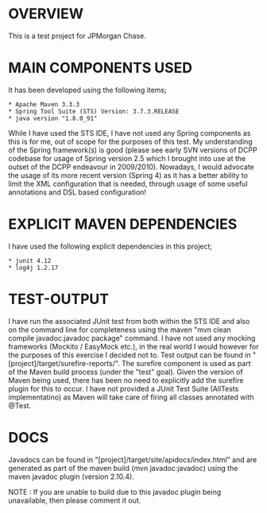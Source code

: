 
OVERVIEW
========
This is a test project for JPMorgan Chase.

MAIN COMPONENTS USED
====================
It has been developed using the following items;

	* Apache Maven 3.3.3
	* Spring Tool Suite (STS) Version: 3.7.3.RELEASE
	* java version "1.8.0_91"

While I have used the STS IDE, I have not used any Spring components as this is for me, out of scope for the purposes of this test.  My understanding of the Spring framework(s) is good (please see early SVN versions of DCPP codebase for usage of Spring version 2.5 which I brought into use at the outset of the DCPP endeavour in 2009/2010).  Nowadays, I would advocate the usage of its more recent version (Spring 4) as it has a better ability to limit the XML configuration that is needed, through usage of some useful annotations and DSL based configuration!

EXPLICIT MAVEN DEPENDENCIES
===========================
I have used the following explicit dependencies in this project;

	* junit 4.12
	* log4j 1.2.17

TEST-OUTPUT
===========
I have run the associated JUnit test from both within the STS IDE and also on the command line for completeness using the maven "mvn clean compile javadoc:javadoc package" command. I have not used any mocking frameworks (Mockito / EasyMock etc.), in the real world I would however for the purposes of this exercise I decided not to.  Test output can be found in "[project]/target/surefire-reports/".  The surefire component is used as part of the Maven build process (under the "test" goal).  Given the version of Maven being used, there has been no need to explicitly add the surefire plugin for this to occur.  I have not provided a JUnit Test Suite (AllTests implementatino) as Maven will take care of firing all classes annotated with @Test.

DOCS
====
Javadocs can be found in "[project]/target/site/apidocs/index.html" and are generated as part of the maven build (mvn javadoc:javadoc) using the maven javadoc plugin (version 2.10.4).  

NOTE : If you are unable to build due to this javadoc plugin being unavailable, then please comment it out.